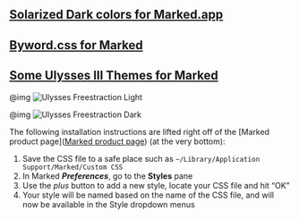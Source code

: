 ## [Solarized Dark colors for Marked.app](https://gist.github.com/kconner/3453403)

## [Byword.css for Marked](https://github.com/EvanLovely/markdown-styles/tree/master/Byword%20for%20Marked)


## [Some Ulysses III Themes for Marked](http://www.candlerblog.com/2013/04/11/ulysses-iii-and-marked/)

@img ![Ulysses Freestraction Light](http://www.candlerblog.com/images/2013/04/freestraction-light.png)

@img ![Ulysses Freestraction Dark](http://www.candlerblog.com/images/2013/04/freestraction-dark.png)

The following installation instructions are lifted right off of the [Marked product page]([Marked product page](http://markedapp.com/)) (at the very bottom):

1. Save the CSS file to a safe place such as `~/Library/Application Support/Marked/Custom CSS`  
2. In Marked **_Preferences_**, go to the **Styles** pane  
3. Use the _plus_ button to add a new style, locate your CSS file and hit “OK”  
4. Your style will be named based on the name of the CSS file, and will now be available in the Style dropdown menus  
